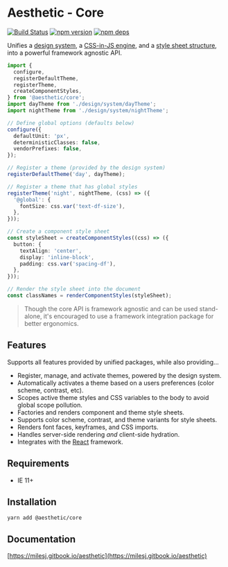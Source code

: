 # Aesthetic - Core

[![Build Status](https://github.com/milesj/aesthetic/workflows/Build/badge.svg)](https://github.com/milesj/aesthetic/actions?query=branch%3Amaster)
[![npm version](https://badge.fury.io/js/%40aesthetic%core.svg)](https://www.npmjs.com/package/@aesthetic/core)
[![npm deps](https://david-dm.org/milesj/aesthetic.svg?path=packages/core)](https://www.npmjs.com/package/@aesthetic/core)

Unifies a [design system](https://www.npmjs.com/package/@aesthetic/system), a
[CSS-in-JS engine](https://www.npmjs.com/package/@aesthetic/style), and a
[style sheet structure](https://www.npmjs.com/package/@aesthetic/sss), into a powerful framework
agnostic API.

```ts
import {
  configure,
  registerDefaultTheme,
  registerTheme,
  createComponentStyles,
} from '@aesthetic/core';
import dayTheme from './design/system/dayTheme';
import nightTheme from './design/system/nightTheme';

// Define global options (defaults below)
configure({
  defaultUnit: 'px',
  deterministicClasses: false,
  vendorPrefixes: false,
});

// Register a theme (provided by the design system)
registerDefaultTheme('day', dayTheme);

// Register a theme that has global styles
registerTheme('night', nightTheme, (css) => ({
  '@global': {
    fontSize: css.var('text-df-size'),
  },
}));

// Create a component style sheet
const styleSheet = createComponentStyles((css) => ({
  button: {
    textAlign: 'center',
    display: 'inline-block',
    padding: css.var('spacing-df'),
  },
}));

// Render the style sheet into the document
const classNames = renderComponentStyles(styleSheet);
```

> Though the core API is framework agnostic and can be used stand-alone, it's encouraged to use a
> framework integration package for better ergonomics.

## Features

Supports all features provided by unified packages, while also providing...

- Register, manage, and activate themes, powered by the design system.
- Automatically activates a theme based on a users preferences (color scheme, contrast, etc).
- Scopes active theme styles and CSS variables to the body to avoid global scope pollution.
- Factories and renders component and theme style sheets.
- Supports color scheme, contrast, and theme variants for style sheets.
- Renders font faces, keyframes, and CSS imports.
- Handles server-side rendering _and_ client-side hydration.
- Integrates with the [React](https://www.npmjs.com/package/@aesthetic/react) framework.

## Requirements

- IE 11+

## Installation

```
yarn add @aesthetic/core
```

## Documentation

[https://milesj.gitbook.io/aesthetic](https://milesj.gitbook.io/aesthetic)
